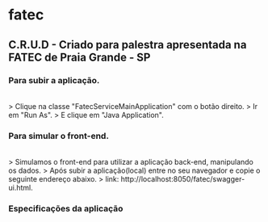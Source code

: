 # fatec

## C.R.U.D -  Criado para palestra apresentada na FATEC de Praia Grande - SP

### Para subir a aplicação.
<br>
> Clique na classe "FatecServiceMainApplication" com o botão direito.
> Ir em "Run As".
> E clique em "Java Application".

<br>


### Para simular o front-end.
<br>
> Simulamos o front-end para utilizar a aplicação back-end, manipulando os dados.
> Após subir a aplicação(local) entre no seu navegador e copie o seguinte endereço abaixo.
> link: http://localhost:8050/fatec/swagger-ui.html.

### Especificações da aplicação


